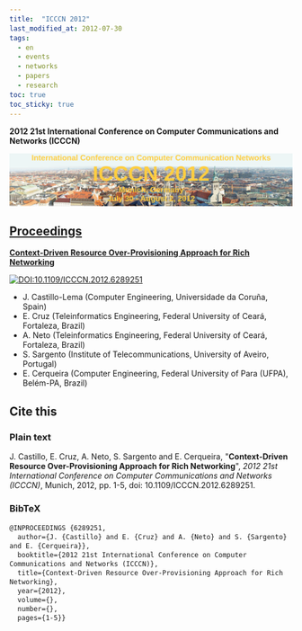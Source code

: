 ```yaml
---
title:  "ICCCN 2012"
last_modified_at: 2012-07-30
tags:
  - en
  - events
  - networks
  - papers
  - research
toc: true
toc_sticky: true
---
```


**2012 21st International Conference on Computer Communications and Networks (ICCCN)**

[![](/assets/images/posts/2012-07-30-icccn12.png)](http://www.icccn.org/icccn12/)

## [Proceedings](https://ieeexplore.ieee.org/xpl/conhome/6287204/proceeding)

[**Context-Driven Resource Over-Provisioning Approach for Rich Networking**](https://ieeexplore.ieee.org/document/6289251)

[![DOI:10.1109/ICCCN.2012.6289251](https://zenodo.org/badge/DOI/10.1109/ICCCN.2012.6289251.svg)](https://doi.org/10.1109/ICCCN.2012.6289251)

 - J. Castillo-Lema (Computer Engineering, Universidade da Coruña, Spain)
 - E. Cruz (Teleinformatics Engineering, Federal University of Ceará, Fortaleza, Brazil)
 - A. Neto (Teleinformatics Engineering, Federal University of Ceará, Fortaleza, Brazil)
 - S. Sargento (Institute of Telecommunications, University of Aveiro, Portugal)
 - E. Cerqueira (Computer Engineering, Federal University of Para (UFPA), Belém-PA, Brazil)

## Cite this

### Plain text

J. Castillo, E. Cruz, A. Neto, S. Sargento and E. Cerqueira, "**Context-Driven Resource Over-Provisioning Approach for Rich Networking**", *2012 21st International Conference on Computer Communications and Networks (ICCCN)*, Munich, 2012, pp. 1-5, doi: 10.1109/ICCCN.2012.6289251.

### BibTeX

```
@INPROCEEDINGS {6289251,
  author={J. {Castillo} and E. {Cruz} and A. {Neto} and S. {Sargento} and E. {Cerqueira}},
  booktitle={2012 21st International Conference on Computer Communications and Networks (ICCCN)},
  title={Context-Driven Resource Over-Provisioning Approach for Rich Networking},
  year={2012},
  volume={},
  number={},
  pages={1-5}}
```
